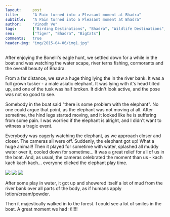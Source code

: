 ```yaml
---
layout:     post
title:      "A Pain turned into a Pleasant moment at Bhadra"
subtitle:   "A Pain turned into a Pleasant moment at Bhadra"
author:     "Vinodh Ve"
tags:       ["Birding Destinations", "Bhadra", "Wildlife Destinations", "Tiger Destinations"]
seo: 		["Tiger", "Bhadra", "BigCats"]
comments:   true
header-img: "img/2015-04-06/img1.jpg"
---
```


<p>
After enjoying the Bonelli's eagle hunt, we settled down for a while in the boat and was watching the water scape, river terns fishing, cormorants and the overall beauty of Bhadra.
</p>

<p>
From a far distance, we saw a huge thing lying the in the river bank. It was a full grown tusker - a male asiatic elephant. It was lying with it's head tilted up, and one of the tusk was half broken. It didn't look active, and the pose was not so good to see. 
</p>

<p>
Somebody in the boat said "there is some problem with the elephant". No one could argue that point, as the elephant was not moving at all. After sometime, the hind legs started moving, and it looked like he is suffering from some pain. I was worried if the elephant is alright, and I didn't want to witness a tragic event. 
</p>

<p>
Everybody was eagerly watching the elephant, as we approach closer and closer. The cameras all were off. 
Suddenly, the elephant got up! What a huge animal!! Then it played for sometime with water, splashed all muddy water over it, cooled down for sometime... It was a great relief for all of us in the boat. And, as usual, the cameras celebrated the moment than us - kach kach kach kach... everyone clicked the elephant play time. 
</p>

<img src="{{ site.baseurl }}/img/2015-04-06/img2.jpg">
<img src="{{ site.baseurl }}/img/2015-04-06/img3.jpg">
<img src="{{ site.baseurl }}/img/2015-04-06/img4.jpg">

<p>
After some play in water, it got up and showered itself a lot of mud from the river bank over all parts of the body, as if humans apply lotion/cream/powder. 
</p>

<p>
Then it majestically walked in to the forest. I could see a lot of smiles in the boat. A great moment we had :)!!!!!
</p>
